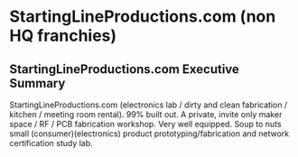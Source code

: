 # StartingLineProductions.com (non HQ franchies)

## StartingLineProductions.com Executive Summary

StartingLineProductions.com (electronics lab / dirty and clean fabrication / kitchen / meeting room rental). 99% built out.
A private, invite only maker space / RF / PCB fabrication workshop. Very well equipped. Soup to nuts small (consumer)(electronics) product prototyping/fabrication and network certification study lab.